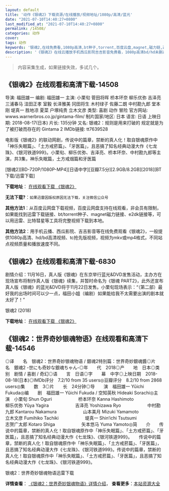 ```yaml
---
layout: default
title: '动作《银魂2》下载资源/在线播放/视频地址/1080p/高清/蓝光'
date: "2021-07-10T14:40:27+0800"
last_modified_at: "2021-07-10T14:40:27+0800"
permalink: /14508/
categories: 动作
cover:
tags: 动作
keywords: '银魂2,在线免费看,1080p高清,bt种子,torrent,百度云盘,magnet,磁力链,迅雷下载资源'
description: '《银魂2》在线云播放手机西瓜影院吉吉影音免费看，1080p高清bd/hd未删减完整版和tc抢先枪版，mkv/mp4格式，附带bt/torrent种子、magnet/磁力链、百度云盘、网盘资源迅雷下载链接'
---
```


>内容采集生成，如果链接失效，多试几个。


## 《银魂2》在线观看和高清下载-14508

导演: 福田雄一 编剧: 福田雄一 主演: 小栗旬 菅田将晖 桥本环奈 柳乐优弥 吉泽亮 三浦春马 洼田正孝 室毅 长泽雅美 冈田将生 木村绿子 佐藤二朗 中村勘九郎 堂本刚 堤真一 胜地凉 夏菜 户塚纯贵 立木文彦 类型: 喜剧 动作 冒险 官方网站: wwws.warnerbros.co.jp/gintama-film/ 制片国家/地区: 日本 语言: 日语 上映日期: 2018-08-17(日本) 片长: 135分钟 又名: 银魂2：规则是用来打破的 规定就是为了被打破而存在的 Gintama 2 IMDb链接: tt7639528

电影版《银魂2》的联动网剧，传说中的篇章，禁断的真人化！取自银魂原作中「神乐失眠篇」、「土方戒菸篇」、「牙医篇」，且恶搞了知名经典动漫大作《七龙珠》、《银河铁道999》。小栗旬、柳乐优弥、吉泽亮、桥本环奈、中村勘九郎等主演，共3集，神乐失眠篇，土方戒烟篇和牙医篇


[银魂2][BD-720P/1080P-MP4][日语中字][豆瓣7.5分][2.9GB/8.2GB][2018][BT下载/迅雷下载]

**下载地址**： [在线观看下载 《银魂2》](https://www.btdx8.com/torrent/yh2_2018.html) 


**无法下载?**：`如果迅雷因版权原因无法下载，关注微信公众号 `

**其他方法1**：从百度云网盘下载视频，百度云网盘支持在线观看，非会员有限制，如果能找到迅雷下载链接、bt/torrent种子、magnet磁力链接、e2dk链接等，可以用迅雷、比特彗星等工具将完整视频下载到本地。

**其他方法2**：用手机云播、西瓜影院、吉吉影音等在线免费观看《银魂2》，一般提供1080p高清、hd/bd高清视频、tc抢先版视频，视频为mkv或mp4格式，不同站点视频质量和播放速度不同。


## 《银魂2》在线观看和高清下载-6830

剧情介绍：11月16日，真人版《银魂》在东京举行蓝光&DVD发售活动，主办方在现场宣布将制作真人版《银魂》续集，并暂时命名为《银魂 PART2》，此外还宣布真人版《银魂》的蓝光&DVD将于11月22日发售。小栗旬现场表示：“（第二部）最好我的出场时间可以少一点，福田小姐（编剧）如果能给我不太需要出演的剧本就太好了！”


银魂2 (2018)

**下载地址**： [在线观看下载 《银魂2》](https://www.btbtdy.me/btdy/dy14213.html) 


## 《银魂2：世界奇妙银魂物语》在线观看和高清下载-14546

◎译　　名　银魂2：世界奇妙银魂物语 / 銀魂2特別篇：世界奇妙銀魂醬◎片　　名　銀魂2 -世にも奇妙な銀魂ちゃん-◎年　　代　2018◎产　　地　日本◎类　　别　剧情 / 喜剧 / 奇幻◎语　　言　日语◎字　　幕　中字◎上映日期　2018-08-18(日本)◎IMDb评分　7.2/10 from 35 users◎豆瓣评分　8.2/10 from 2868 users◎集　　数　3◎片　　长　24分钟◎导　　演　福田雄一 Yûichi Fukuda◎编　　剧　福田雄一 Yûichi Fukuda / 空知英秋 Hideaki Sorachi◎主　　演　小栗旬 Shun Oguri　　　　　　桥本环奈 Kanna Hashimoto　　　　　　柳乐优弥 Yûya Yagira　　　　　　吉泽亮 Yoshizawa Ryo　　　　　　中村勘九郎 Kantarou Nakamura　　　　　　山本美月 Mizuki Yamamoto　　　　　　立木文彦 Fumihiko Tachiki　　　　　　堤真一 Shin‘ichi Tsutsumi　　　　　　志贺广太郎 Kotaro Shiga　　　　　　矢本悠马 Yuma Yamoto◎简　　介　　传说中的篇章，禁断的真人化！取自银魂原作中「神乐失眠篇」、「土方戒菸篇」、「牙医篇」，且恶搞了知名经典动漫大作《七龙珠》、《银河铁道999》。　　传说中的篇章，禁断的真人化！取自银魂原作中「神乐失眠篇」、「土方戒菸篇」、「牙医篇」，且恶搞了知名经典动漫大作《七龙珠》、《银河铁道999》。传说中的篇章，禁断的真人化！取自银魂原作中「神乐失眠篇」、「土方戒菸篇」、「牙医篇」，且恶搞了知名经典动漫大作《七龙珠》、《银河铁道999》。


银魂2：世界奇妙银魂物语迅雷下载

**详情查看**： [《银魂2：世界奇妙银魂物语》详情介绍](/movie/14546/)， **查看更多**：[本站资源大全](/movie/t/all/)

